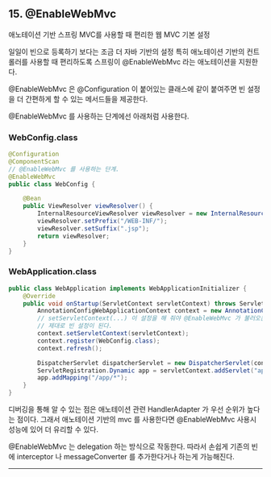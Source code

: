 ## 15. @EnableWebMvc

애노테이션 기반 스프링 MVC를 사용할 때 편리한 웹 MVC 기본 설정

일일이 빈으로 등록하기 보다는 조금 더 자바 기반의 설정 특히 애노테이션 기반의 컨트롤러를 사용할 때 편리하도록 스프링이 @EnableWebMvc 라는 애노테이션을 지원한다.

@EnableWebMvc 은 @Configuration 이 붙어있는 클래스에 같이 붙여주면 빈 설정을 더 간편하게 할 수 있는 메서드들을 제공한다.

@EnableWebMvc 를 사용하는 단계에선 아래처럼 사용한다.


### WebConfig.class
```java
@Configuration
@ComponentScan
// @EnableWebMvc 를 사용하는 단계.
@EnableWebMvc
public class WebConfig {

    @Bean
    public ViewResolver viewResolver() {
        InternalResourceViewResolver viewResolver = new InternalResourceViewResolver();
        viewResolver.setPrefix("/WEB-INF/");
        viewResolver.setSuffix(".jsp");
        return viewResolver;
    }
}
```

### WebApplication.class
```java
public class WebApplication implements WebApplicationInitializer {
    @Override
    public void onStartup(ServletContext servletContext) throws ServletException {
        AnnotationConfigWebApplicationContext context = new AnnotationConfigWebApplicationContext();
        // setServletContext(...) 이 설정을 해 줘야 @EnableWebMvc 가 불러오는 servletContext 를 참조할 수 있게 되어 
        // 제대로 빈 설정이 된다.
        context.setServletContext(servletContext);
        context.register(WebConfig.class);
        context.refresh();

        DispatcherServlet dispatcherServlet = new DispatcherServlet(context);
        ServletRegistration.Dynamic app = servletContext.addServlet("app", dispatcherServlet);
        app.addMapping("/app/*");
    }
}
```

디버깅을 통해 알 수 있는 점은 애노테이션 관련 HandlerAdapter 가 우선 순위가 높다는 점이다. 그래서 애노테이션 기반의 mvc 를 사용한다면 @EnableWebMvc 사용시 성능에 있어 더 유리할 수 있다.

@EnableWebMvc 는 delegation 하는 방식으로 작동한다. 따라서 손쉽게 기존의 빈에 interceptor 나 messageConverter 를 추가한다거나 하는게 가능해진다.

---